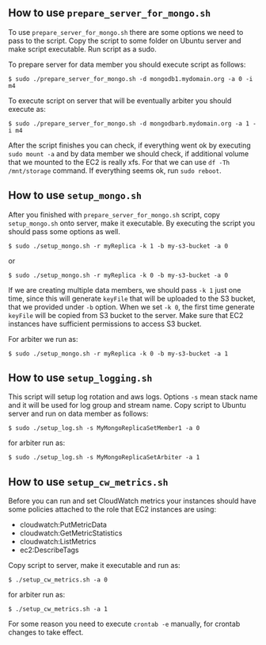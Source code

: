 ## How to use `prepare_server_for_mongo.sh`
To use `prepare_server_for_mongo.sh` there are some options we need to pass to the script. Copy the script to some folder on Ubuntu server and make script executable.
Run script as a sudo.

To prepare server for data member you should execute script as follows:

```
$ sudo ./prepare_server_for_mongo.sh -d mongodb1.mydomain.org -a 0 -i m4
```

To execute script on server that will be eventually arbiter you should execute as:

```
$ sudo ./prepare_server_for_mongo.sh -d mongodbarb.mydomain.org -a 1 -i m4
```

After the script finishes you can check, if everything went ok by executing `sudo mount -a` and by data member we should check, if additional volume that we mounted to the EC2 is really xfs. For that we can use `df -Th /mnt/storage` command.
If everything seems ok, run `sudo reboot`.

## How to use `setup_mongo.sh`
After you finished with `prepare_server_for_mongo.sh` script, copy `setup_mongo.sh` onto server, make it executable. By executing the script you should pass some options as well.

```
$ sudo ./setup_mongo.sh -r myReplica -k 1 -b my-s3-bucket -a 0
```
or

```
$ sudo ./setup_mongo.sh -r myReplica -k 0 -b my-s3-bucket -a 0
```

If we are creating multiple data members, we should pass `-k 1` just one time, since this will generate `keyFile` that will be uploaded to the S3 bucket, that we provided under `-b` option.
When we set `-k 0`, the first time generate `keyFile` will be copied from S3 bucket to the server. Make sure that EC2 instances have sufficient permissions to access S3 bucket.

For arbiter we run as:

```
$ sudo ./setup_mongo.sh -r myReplica -k 0 -b my-s3-bucket -a 1
```

## How to use `setup_logging.sh`
This script will setup log rotation and aws logs. Options `-s` mean stack name and it will be used for log group and stream name. Copy script to Ubuntu server and run on data member as follows:

```
$ sudo ./setup_log.sh -s MyMongoReplicaSetMember1 -a 0
```

for arbiter run as:

```
$ sudo ./setup_log.sh -s MyMongoReplicaSetArbiter -a 1
```

## How to use `setup_cw_metrics.sh`
Before you can run and set CloudWatch metrics your instances should have some policies attached to the role that EC2 instances are using:

* cloudwatch:PutMetricData
* cloudwatch:GetMetricStatistics
* cloudwatch:ListMetrics
* ec2:DescribeTags

Copy script to server, make it executable and run as:

```
$ ./setup_cw_metrics.sh -a 0
```

for arbiter run as:

```
$ ./setup_cw_metrics.sh -a 1
```

For some reason you need to execute `crontab -e` manually, for crontab changes to take effect.
